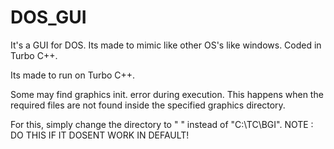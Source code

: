 # DOS_GUI
It's a GUI for DOS. Its made to mimic like other OS's like windows. Coded in Turbo C++.

Its made to run on Turbo C++. 

Some may find graphics init. error during execution. This happens when the required files are not found inside the specified graphics directory.

For this, simply change the directory to " " instead of "C:\\TC\\BGI". NOTE : DO THIS IF IT DOSENT WORK IN DEFAULT!
